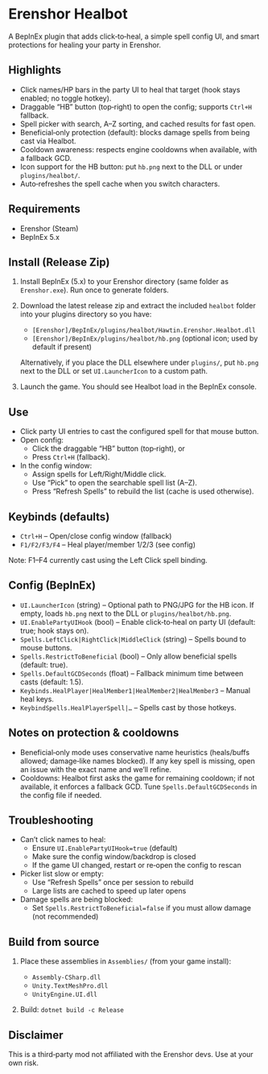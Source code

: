 # Erenshor Healbot

A BepInEx plugin that adds click‑to‑heal, a simple spell config UI, and smart protections for healing your party in Erenshor.

## Highlights

- Click names/HP bars in the party UI to heal that target (hook stays enabled; no toggle hotkey).
- Draggable “HB” button (top‑right) to open the config; supports `Ctrl+H` fallback.
- Spell picker with search, A–Z sorting, and cached results for fast open.
- Beneficial‑only protection (default): blocks damage spells from being cast via Healbot.
- Cooldown awareness: respects engine cooldowns when available, with a fallback GCD.
- Icon support for the HB button: put `hb.png` next to the DLL or under `plugins/healbot/`.
- Auto‑refreshes the spell cache when you switch characters.

## Requirements

- Erenshor (Steam)
- BepInEx 5.x

## Install (Release Zip)

1) Install BepInEx (5.x) to your Erenshor directory (same folder as `Erenshor.exe`). Run once to generate folders.

2) Download the latest release zip and extract the included `healbot` folder into your plugins directory so you have:

   - `[Erenshor]/BepInEx/plugins/healbot/Hawtin.Erenshor.Healbot.dll`
   - `[Erenshor]/BepInEx/plugins/healbot/hb.png` (optional icon; used by default if present)

   Alternatively, if you place the DLL elsewhere under `plugins/`, put `hb.png` next to the DLL or set `UI.LauncherIcon` to a custom path.

3) Launch the game. You should see Healbot load in the BepInEx console.

## Use

- Click party UI entries to cast the configured spell for that mouse button.
- Open config:
  - Click the draggable “HB” button (top‑right), or
  - Press `Ctrl+H` (fallback).
- In the config window:
  - Assign spells for Left/Right/Middle click.
  - Use “Pick” to open the searchable spell list (A–Z).
  - Press “Refresh Spells” to rebuild the list (cache is used otherwise).

## Keybinds (defaults)

- `Ctrl+H` – Open/close config window (fallback)
- `F1/F2/F3/F4` – Heal player/member 1/2/3 (see config)

Note: F1–F4 currently cast using the Left Click spell binding.

## Config (BepInEx)

- `UI.LauncherIcon` (string) – Optional path to PNG/JPG for the HB icon. If empty, loads `hb.png` next to the DLL or `plugins/healbot/hb.png`.
- `UI.EnablePartyUIHook` (bool) – Enable click‑to‑heal on party UI (default: true; hook stays on).
- `Spells.LeftClick|RightClick|MiddleClick` (string) – Spells bound to mouse buttons.
- `Spells.RestrictToBeneficial` (bool) – Only allow beneficial spells (default: true).
- `Spells.DefaultGCDSeconds` (float) – Fallback minimum time between casts (default: 1.5).
- `Keybinds.HealPlayer|HealMember1|HealMember2|HealMember3` – Manual heal keys.
- `KeybindSpells.HealPlayerSpell|…` – Spells cast by those hotkeys.

## Notes on protection & cooldowns

- Beneficial‑only mode uses conservative name heuristics (heals/buffs allowed; damage‑like names blocked). If any key spell is missing, open an issue with the exact name and we’ll refine.
- Cooldowns: Healbot first asks the game for remaining cooldown; if not available, it enforces a fallback GCD. Tune `Spells.DefaultGCDSeconds` in the config file if needed.

## Troubleshooting

- Can’t click names to heal:
  - Ensure `UI.EnablePartyUIHook=true` (default)
  - Make sure the config window/backdrop is closed
  - If the game UI changed, restart or re‑open the config to rescan
- Picker list slow or empty:
  - Use “Refresh Spells” once per session to rebuild
  - Large lists are cached to speed up later opens
- Damage spells are being blocked:
  - Set `Spells.RestrictToBeneficial=false` if you must allow damage (not recommended)

## Build from source

1) Place these assemblies in `Assemblies/` (from your game install):
   - `Assembly-CSharp.dll`
   - `Unity.TextMeshPro.dll`
   - `UnityEngine.UI.dll`

2) Build: `dotnet build -c Release`

## Disclaimer

This is a third‑party mod not affiliated with the Erenshor devs. Use at your own risk.
